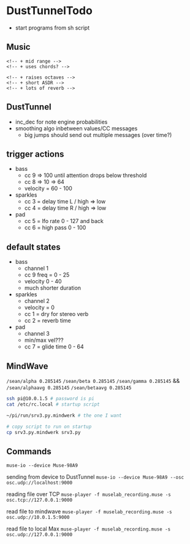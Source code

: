 # DustTunnelTodo #

<!-- * processing -->
<!-- * processing in DustTunnel -->
<!-- * osc listening -->
<!-- * osc to midi -->
<!-- * midi notes to logic -->
<!-- * osc to midi cc -->
<!-- * midi cc to logic -->
<!-- * assign cc messages to controls/automation -->
<!-- * headset to muze io -->
<!-- * headset to DustTunnel -->
<!-- * headset to DustTunnel to make a sound -->
<!-- * configure muze io -->
<!-- * record and playback - http://developer.choosemuse.com/research-tools/museplayer -->
* start programs from sh script

## Music ##

<!-- * multiple tracks/instruments with controls -->
<!-- * random midi notes separate tracks -->
<!-- * create three tracks -->
  <!-- - low droney sounds
    + drops octaves
    + really long release -->
  <!-- - pad swells -->
    <!-- + mid range -->
    <!-- + uses chords? -->
  <!-- - sparkles -->
    <!-- + raises octaves -->
    <!-- + short ASDR -->
    <!-- + lots of reverb -->
<!-- * hard limiter/compressor on master -->


## DustTunnel ##

<!-- * inc/dec methods of changing model values instead of within range -->
  <!-- - figure out amount of which to do so -->
<!-- * limit note engine to certain bands -->
* inc_dec for note engine probabilities
* smoothing algo inbetween values/CC messages
  - big jumps should send out multiple messages (over time?)
<!-- * `NoteFactory` -->
<!-- * `ControlChangeFactory` -->
  <!-- - update ranges -->
<!-- * random note selection from arrays of dorian scales -->
<!-- * random duration/velocity -->
<!-- * chord arrays -->
<!-- * scale arrays -->
<!-- * stopped signal (change person or takes off) -->
  <!-- - fade back to default state -->
  <!-- - change root note and scale -->

## trigger actions ##
* bass
  - cc 9 => 100 until attention drops below threshold
  - cc 8 => 10 => 64
  - velocity = 60 - 100
* sparkles
  - cc 3 = delay time L / high => low
  - cc 4 = delay time R / high => low
* pad
  - cc 5 = lfo rate 0 - 127 and back
  - cc 6 = high pass 0 - 100

## default states
* bass
  - channel 1
  - cc 9 freq = 0 - 25
  - velocity 0 - 40
  - much shorter duration
* sparkles
  - channel 2
  - velocity = 0
  - cc 1 = dry for stereo verb
  - cc 2 = reverb time
* pad
  - channel 3
  - min/max vel???
  - cc 7 = glide time 0 - 64

## MindWave ##

`/sean/alpha 0.285145`
`/sean/beta 0.285145`
`/sean/gamma 0.285145`
&&
`/sean/alphaavg 0.285145`
`/sean/betaavg 0.285145`

```sh
ssh pi@10.0.1.5 # password is pi
cat /etc/rc.local # startup script

~/pi/run/srv3.py.mindwerk # the one I want

# copy script to run on startup
cp srv3.py.mindwerk srv3.py
```

## Commands ##

`muse-io --device Muse-98A9`

sending from device to DustTunnel
`muse-io --device Muse-98A9 --osc osc.udp://localhost:9000`

reading file over TCP
`muse-player -f muselab_recording.muse -s osc.tcp://127.0.0.1:9000`

read file to mindwave
`muse-player -f muselab_recording.muse -s osc.udp://10.0.1.5:9000`

read file to local Max
`muse-player -f muselab_recording.muse -s osc.udp://127.0.0.1:9000`